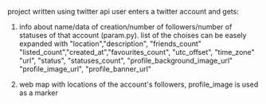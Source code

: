 project written using twitter api user enters a twitter account and gets: 

1. info about name/data of creation/number of followers/number of statuses of that account (param.py).
   list of the choises can be easely expanded with "location","description", "friends_count"
    "listed_count","created_at","favourites_count", "utc_offset", "time_zone"
    "url", "status", "statuses_count", "profile_background_image_url"
    "profile_image_url", "profile_banner_url"
    
    
2. web map with locations of the account's followers, profile_image is used as a marker
